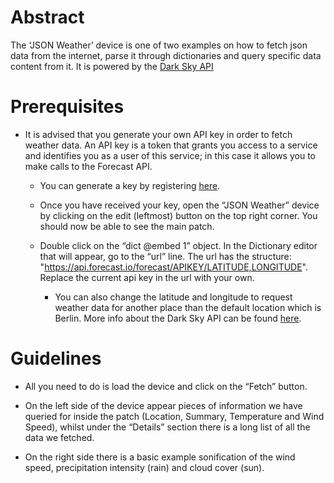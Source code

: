 # Abstract
The ‘JSON Weather’ device is one of two examples on how to fetch json data from the internet, 
parse it through dictionaries and query specific data content from it. It is powered by the [Dark Sky API](http://darksky.net/)

# Prerequisites

* It is advised that you generate your own API key in order to fetch weather data. An API key is a token that grants you access to a service and identifies you as a user of this service; in this case it allows you to make calls to the Forecast API. 

  * You can generate a key by registering [here](https://developer.forecast.io). 

  * Once you have received your key, open the “JSON Weather” device by clicking on the edit (leftmost) button on the top right corner. You should now be able to see the main patch.
  * Double click on the “dict @embed 1” object. In the Dictionary editor that will appear, go to the “url” line. The url has the structure: "https://api.forecast.io/forecast/APIKEY/LATITUDE,LONGITUDE". Replace the current api key in the url with your own. 
    * You can also change the latitude and longitude to request weather data for another place than the default location which is Berlin. More info about the Dark Sky API can be found [here](https://developer.forecast.io/docs/v2).


# Guidelines

* All you need to do is load the device and click on the “Fetch” button.

* On the left side of the device appear pieces of information we have queried for inside the patch (Location, Summary, Temperature and Wind Speed), whilst under the “Details” section there is a long list of all the data we fetched. 

* On the right side there is a basic example sonification of the wind speed, precipitation intensity (rain) and cloud cover (sun).
